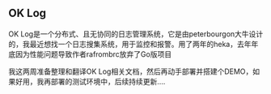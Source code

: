 ## OK Log
OK Log是一个分布式、且无协同的日志管理系统，它是由peterbourgon大牛设计的，我最近想找一个日志搜集系统，用于监控和报警。用了两年的heka，去年年底因为性能问题导致作者rafrombrc放弃了Go版项目

我这两周准备整理和翻译OK Log相关文档，然后再动手部署并搭建个DEMO，如果好用，我再部署的测试环境中，后续持续更新....
